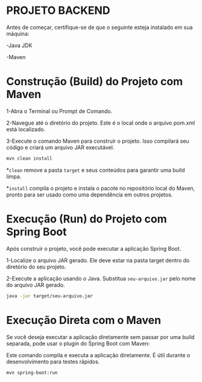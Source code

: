 # PROJETO BACKEND

Antes de começar, certifique-se de que o seguinte esteja instalado em sua máquina:

-Java JDK

-Maven

# Construção (Build) do Projeto com Maven

1-Abra o Terminal ou Prompt de Comando.

2-Navegue até o diretório do projeto. Este é o local onde o arquivo pom.xml está localizado.

3-Execute o comando Maven para construir o projeto. Isso compilará seu código e criará um arquivo JAR executável.

```bash
mvn clean install
```
*`clean` remove a pasta `target` e seus conteúdos para garantir uma build limpa.

*`install` compila o projeto e instala o pacote no repositório local do Maven, pronto para ser usado como uma dependência em outros projetos.

# Execução (Run) do Projeto com Spring Boot

Após construir o projeto, você pode executar a aplicação Spring Boot.

1-Localize o arquivo JAR gerado. Ele deve estar na pasta target dentro do diretório do seu projeto.

2-Execute a aplicação usando o Java. Substitua `seu-arquivo.jar` pelo nome do arquivo JAR gerado.

```bash
java -jar target/seu-arquivo.jar
```

# Execução Direta com o Maven

Se você deseja executar a aplicação diretamente sem passar por uma build separada, pode usar o plugin do Spring Boot com Maven:

Este comando compila e executa a aplicação diretamente. É útil durante o desenvolvimento para testes rápidos.

```bash
mvn spring-boot:run
```